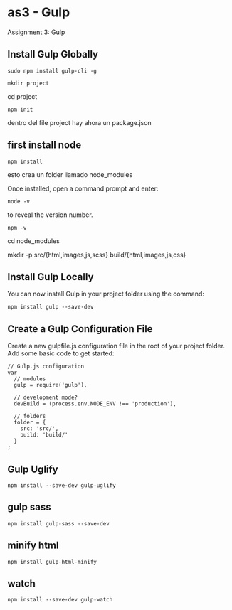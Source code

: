 # as3 - Gulp

Assignment 3: Gulp



## Install Gulp Globally

```
sudo npm install gulp-cli -g
```

```
mkdir project
```

cd project

```
npm init
```
dentro del file project hay ahora un package.json

## first install node

```
npm install
```
esto crea un folder llamado node_modules

Once installed, open a command prompt and enter:

```
node -v
```
to reveal the version number.
```
npm -v
```

cd node_modules

mkdir -p src/{html,images,js,scss} build/{html,images,js,css}


## Install Gulp Locally
You can now install Gulp in your project folder using the command:

```
npm install gulp --save-dev
```

## Create a Gulp Configuration File

Create a new gulpfile.js configuration file in the root of your project folder. Add some basic code to get started:

```
// Gulp.js configuration
var
  // modules
  gulp = require('gulp'),

  // development mode?
  devBuild = (process.env.NODE_ENV !== 'production'),

  // folders
  folder = {
    src: 'src/',
    build: 'build/'
  }
;
```

## Gulp Uglify

```
npm install --save-dev gulp-uglify
```

## gulp sass

```
npm install gulp-sass --save-dev
```

## minify html

```
npm install gulp-html-minify
```

## watch
```
npm install --save-dev gulp-watch
```

